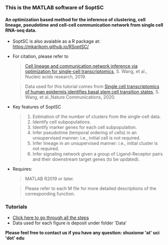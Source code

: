 ### This is the MATLAB software of SoptSC 
#### An optimization based method for the inference of clustering, cell lineage, pseudotime and cell-cell communication network from single cell RNA-seq data. 

* SoptSC is also avaiable as a R package at: https://mkarikom.github.io/RSoptSC/
* For citation, please refer to 
	> [Cell lineage and communication network inference via optimization for single-cell transcriptomics](https://academic.oup.com/nar/advance-article/doi/10.1093/nar/gkz204/5421812), S. Wang, et al., Nucleic acids research, 2019.
	
	> Data used for this tutorial comes from [Single cell transcriptomics of human epidermis identifies basal stem cell transition states](https://www.nature.com/articles/s41467-020-18075-7), S. Wang, et al.,Nature Communications, 2020. 

* Key features of SoptSC
	> 1. Estimation of the number of clusters from the single-cell data.
	> 2. Identify cell subpopulations.
	> 3. Identify marker genes for each cell subpopulation.
	> 4. Infer pseudotime (temporal ordering of cells) in an unsupervised manner: i.e., initial cell is not required.
	> 5. Infer lineage in an unsupervised manner: i.e., initial cluster is not required. 
	> 6. Infer signaling network given a group of Ligand-Receptor pairs and their downstream target genes (to be updated).

* Requires: 
	> MATLAB R2019 or later. 
	
	> Please refer to each M file for more detailed descriptions of the corresponding function.

### Tutorials
- [Click here to go through all the steps](https://htmlpreview.github.io/?https://github.com/WangShuxiong/SoptSC/blob/master/run_example.html)
- Data used for each figure is deposit under folder 'Data'

**Please feel free to contact us if you have any question: shuxionw 'at' uci 'dot' edu**
